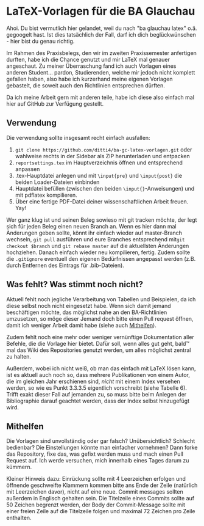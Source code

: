 # LaTeX-Vorlagen für die BA Glauchau

Ahoi. Du bist vermutlich hier gelandet, weil du nach "ba glauchau latex" o.ä. gegoogelt hast.
Ist dies tatsächlich der Fall, darf ich dich beglückwünschen - hier bist du genau richtig.

Im Rahmen des Praxisbelegs, den wir im zweiten Praxissemester anfertigen durften, habe ich die Chance genutzt
und mir LaTeX mal genauer angeschaut. Zu meiner Überraschung fand ich auch Vorlagen eines anderen
Student… pardon, Studierenden, welche mir jedoch nicht komplett gefallen haben, also habe ich kurzerhand
meine eigenen Vorlagen gebastelt, die soweit auch den Richtlinien entsprechen dürften.

Da ich meine Arbeit gern mit anderen teile, habe ich diese also einfach mal hier auf GitHub zur Verfügung
gestellt.

## Verwendung

Die verwendung sollte insgesamt recht einfach ausfallen:

1. `git clone https://github.com/ditti4/ba-gc-latex-vorlagen.git` oder wahlweise rechts in der Sidebar als ZIP herunterladen und entpacken
1. `reportsettings.tex` im Hauptverzeichnis öffnen und entsprechend anpassen
1. .tex-Hauptdatei anlegen und mit `\input{pre}` und `\input{post}` die beiden Loader-Dateien einbinden
1. Hauptdatei befüllen (zwischen den beiden `\input{}`-Anweisungen) und mit pdflatex kompilieren.
1. Über eine fertige PDF-Datei deiner wissenschaftlichen Arbeit freuen. Yay!

Wer ganz klug ist und seinen Beleg sowieso mit git tracken möchte, der legt sich für jeden Beleg einen neuen Branch an.
Wenn es hier dann mal Änderungen geben sollte, könnt ihr einfach wieder auf master-Branch wechseln, `git pull`
ausführen und eure Branches entsprechend mit`git checkout $branch` und `git rebase master` auf die aktuellsten
Änderungen hochziehen. Danach einfach wieder neu kompilieren, fertig. Zudem sollte die `.gitignore` eventuell den
eigenen Bedürfnissen angepasst werden (z.B. durch Entfernen des Eintrags für .bib-Dateien).

## Was fehlt? Was stimmt noch nicht?

Aktuell fehlt noch jegliche Verarbeitung von Tabellen und Beispielen, da ich diese selbst noch nicht eingesetzt
habe. Wenn sich damit jemand beschäftigen möchte, das möglichst nahe an den BA-Richtlinien umzusetzen, so möge dieser Jemand
doch bitte einen Pull request öffnen, damit ich weniger Arbeit damit habe (siehe auch [Mithelfen](#mithelfen)).

Zudem fehlt noch eine mehr oder weniger vernünftige Dokumentation aller Befehle, die die Vorlage hier bietet. Dafür soll,
wenn alles gut geht, bald™ mal das Wiki des Repositories genutzt werden, um alles möglichst zentral zu halten.

Außerdem, wobei ich nicht weiß, ob man das einfach mit LaTeX lösen kann, ist es aktuell auch noch so, dass mehrere Publikationen
von einem Autor, die im gleichen Jahr erschienen sind, *nicht* mit einem Index versehen werden, so wie es Punkt 3.3.3.5 eigentlich
vorschreibt (siehe Tabelle 6). Trifft exakt dieser Fall auf jemanden zu, so muss bitte beim Anlegen der Bibliographie darauf
geachtet werden, dass der Index selbst hinzugefügt wird.

## Mithelfen

Die Vorlagen sind unvollständig oder gar falsch? Unübersichtlich? Schlecht bedienbar? Die Einstellungen
könnte man einfacher vornehmen? Dann forke das Repository, fixe das, was gefixt werden muss und mach einen
Pull Request auf. Ich werde versuchen, mich innerhalb eines Tages darum zu kümmern.

Kleiner Hinweis dazu: Einrückung sollte mit 4 Leerzeichen erfolgen und öffnende geschweifte Klammern kommen
bitte ans Ende der Zeile (natürlich mit Leerzeichen davor), nicht auf eine neue. Commit messages sollten außerdem
in Englisch gehalten sein. Die Titelzeile eines Commits sollte auf 50 Zeichen begrenzt werden, der Body der
Commit-Message sollte mit einer freien Zeile auf die Titelzeile folgen und maximal 72 Zeichen pro Zeile enthalten.
